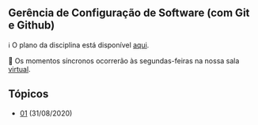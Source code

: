 ## Gerência de Configuração de Software (com Git e Github)

:information_source: O plano da disciplina está disponível [aqui](./media/plano-gcs.pdf). 

:cinema: Os momentos síncronos ocorrerão às segundas-feiras na nossa sala [virtual](https://meet.google.com/lookup/b2q7k34nbs).

## Tópicos

- [01](./topicos/01.md) (31/08/2020)




